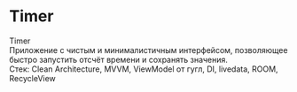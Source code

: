 # Timer
Timer  
Приложение с чистым и минималистичным интерфейсом, позволяющее быстро запустить отсчёт времени и сохранять значения.  
Стек: Clean Architecture, MVVM, ViewModel от гугл, DI, livedata, ROOM, RecycleView
